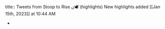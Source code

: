 title:: Tweets from Stoop to Rise ن🕊️ (highlights)
New highlights added [[Jan 15th, 2023]] at 10:44 AM

-